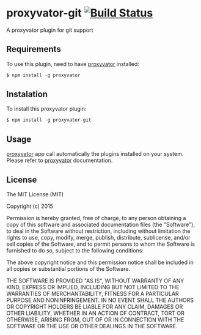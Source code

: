 # proxyvator-git [![Build Status](https://travis-ci.org/IvanGaravito/proxyvator-git.png?branch=master)](https://travis-ci.org/IvanGaravito/proxyvator-git)

A proxyvator plugin for git support

## Requirements

To use this plugin, need to have [proxyvator](https://github.com/IvanGaravito/proxyvator) installed:

```js
$ npm install -g proxyvator
```

## Instalation

To install this proxyvator plugin:

```js
$ npm install -g proxyvator-git
```

## Usage

[proxyvator](https://github.com/IvanGaravito/proxyvator) app call automatically the plugins installed on your system. Please refer to [proxyvator](https://github.com/IvanGaravito/proxyvator) documentation.

## License

The MIT License (MIT)

Copyright (c) 2015 

Permission is hereby granted, free of charge, to any person obtaining a copy
of this software and associated documentation files (the "Software"), to deal
in the Software without restriction, including without limitation the rights
to use, copy, modify, merge, publish, distribute, sublicense, and/or sell
copies of the Software, and to permit persons to whom the Software is
furnished to do so, subject to the following conditions:

The above copyright notice and this permission notice shall be included in all
copies or substantial portions of the Software.

THE SOFTWARE IS PROVIDED "AS IS", WITHOUT WARRANTY OF ANY KIND, EXPRESS OR
IMPLIED, INCLUDING BUT NOT LIMITED TO THE WARRANTIES OF MERCHANTABILITY,
FITNESS FOR A PARTICULAR PURPOSE AND NONINFRINGEMENT. IN NO EVENT SHALL THE
AUTHORS OR COPYRIGHT HOLDERS BE LIABLE FOR ANY CLAIM, DAMAGES OR OTHER
LIABILITY, WHETHER IN AN ACTION OF CONTRACT, TORT OR OTHERWISE, ARISING FROM,
OUT OF OR IN CONNECTION WITH THE SOFTWARE OR THE USE OR OTHER DEALINGS IN THE
SOFTWARE.
